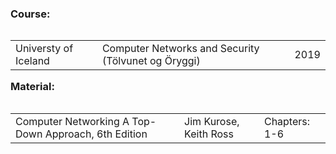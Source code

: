 <table align="left">
  <h3>Course:</h3>
  <tr><td>Universty of Iceland</td><td>Computer Networks and Security (Tölvunet og Öryggi)</td><td>2019</td></td></tr>
</table>
<table align="left">
  <h3>Material:</h3>
  <tr><td>Computer Networking A Top-Down Approach, 6th Edition</td><td>Jim Kurose, Keith Ross</td><td>Chapters: 1-6</td></tr>
</table>
